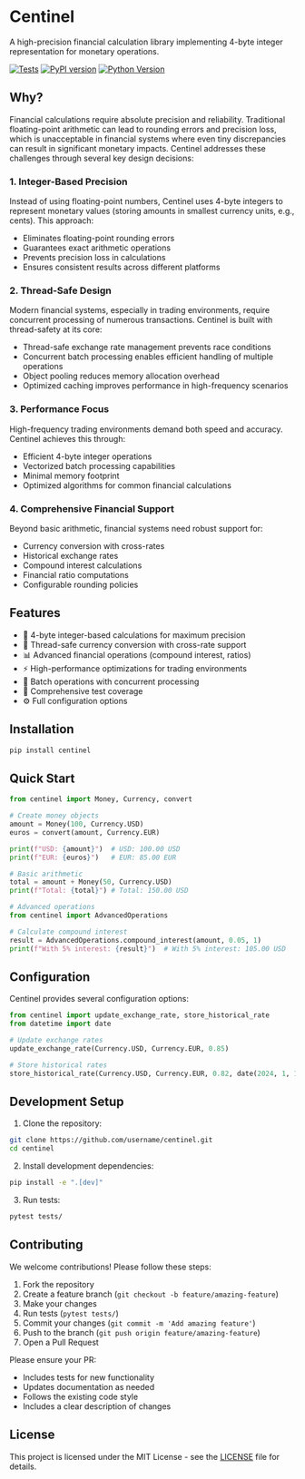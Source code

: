 # Centinel

A high-precision financial calculation library implementing 4-byte integer representation for monetary operations.

[![Tests](https://img.shields.io/github/workflow/status/username/centinel/tests/main)](https://github.com/username/centinel/actions)
[![PyPI version](https://img.shields.io/pypi/v/centinel.svg)](https://pypi.org/project/centinel/)
[![Python Version](https://img.shields.io/pypi/pyversions/centinel.svg)](https://pypi.org/project/centinel/)

## Why?

Financial calculations require absolute precision and reliability. Traditional floating-point arithmetic can lead to rounding errors and precision loss, which is unacceptable in financial systems where even tiny discrepancies can result in significant monetary impacts. Centinel addresses these challenges through several key design decisions:

### 1. Integer-Based Precision

Instead of using floating-point numbers, Centinel uses 4-byte integers to represent monetary values (storing amounts in smallest currency units, e.g., cents). This approach:
- Eliminates floating-point rounding errors
- Guarantees exact arithmetic operations
- Prevents precision loss in calculations
- Ensures consistent results across different platforms

### 2. Thread-Safe Design

Modern financial systems, especially in trading environments, require concurrent processing of numerous transactions. Centinel is built with thread-safety at its core:
- Thread-safe exchange rate management prevents race conditions
- Concurrent batch processing enables efficient handling of multiple operations
- Object pooling reduces memory allocation overhead
- Optimized caching improves performance in high-frequency scenarios

### 3. Performance Focus

High-frequency trading environments demand both speed and accuracy. Centinel achieves this through:
- Efficient 4-byte integer operations
- Vectorized batch processing capabilities
- Minimal memory footprint
- Optimized algorithms for common financial calculations

### 4. Comprehensive Financial Support

Beyond basic arithmetic, financial systems need robust support for:
- Currency conversion with cross-rates
- Historical exchange rates
- Compound interest calculations
- Financial ratio computations
- Configurable rounding policies

## Features

- 🎯 4-byte integer-based calculations for maximum precision
- 💱 Thread-safe currency conversion with cross-rate support
- 📊 Advanced financial operations (compound interest, ratios)
- ⚡ High-performance optimizations for trading environments
- 🔄 Batch operations with concurrent processing
- 📝 Comprehensive test coverage
- ⚙️ Full configuration options

## Installation

```bash
pip install centinel
```

## Quick Start

```python
from centinel import Money, Currency, convert

# Create money objects
amount = Money(100, Currency.USD)
euros = convert(amount, Currency.EUR)

print(f"USD: {amount}")  # USD: 100.00 USD
print(f"EUR: {euros}")   # EUR: 85.00 EUR

# Basic arithmetic
total = amount + Money(50, Currency.USD)
print(f"Total: {total}") # Total: 150.00 USD

# Advanced operations
from centinel import AdvancedOperations

# Calculate compound interest
result = AdvancedOperations.compound_interest(amount, 0.05, 1)
print(f"With 5% interest: {result}")  # With 5% interest: 105.00 USD
```

## Configuration

Centinel provides several configuration options:

```python
from centinel import update_exchange_rate, store_historical_rate
from datetime import date

# Update exchange rates
update_exchange_rate(Currency.USD, Currency.EUR, 0.85)

# Store historical rates
store_historical_rate(Currency.USD, Currency.EUR, 0.82, date(2024, 1, 1))
```

## Development Setup

1. Clone the repository:
```bash
git clone https://github.com/username/centinel.git
cd centinel
```

2. Install development dependencies:
```bash
pip install -e ".[dev]"
```

3. Run tests:
```bash
pytest tests/
```

## Contributing

We welcome contributions! Please follow these steps:

1. Fork the repository
2. Create a feature branch (`git checkout -b feature/amazing-feature`)
3. Make your changes
4. Run tests (`pytest tests/`)
5. Commit your changes (`git commit -m 'Add amazing feature'`)
6. Push to the branch (`git push origin feature/amazing-feature`)
7. Open a Pull Request

Please ensure your PR:
- Includes tests for new functionality
- Updates documentation as needed
- Follows the existing code style
- Includes a clear description of changes

## License

This project is licensed under the MIT License - see the [LICENSE](LICENSE) file for details.
